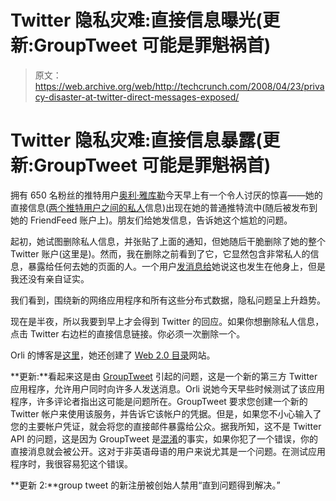 # Twitter 隐私灾难:直接信息曝光(更新:GroupTweet 可能是罪魁祸首)

> 原文：<https://web.archive.org/web/http://techcrunch.com/2008/04/23/privacy-disaster-at-twitter-direct-messages-exposed/>

# Twitter 隐私灾难:直接信息暴露(更新:GroupTweet 可能是罪魁祸首)

拥有 650 名粉丝的推特用户[奥利·雅库勒](https://web.archive.org/web/20230217005835/http://www.crunchbase.com/person/orli-yakuel)今天早上有一个令人讨厌的惊喜——她的直接信息([两个推特用户之间的私人](https://web.archive.org/web/20230217005835/http://help.twitter.com/index.php?pg=kb.page&id=15)信息)出现在她的普通推特流中(随后被发布到她的 FriendFeed 账户上)。朋友们给她发信息，告诉她这个尴尬的问题。

起初，她试图删除私人信息，并张贴了上面的通知，但她随后干脆删除了她的整个 Twitter 账户(这里是)。然而，我在删除之前看到了它，它显然包含非常私人的信息，暴露给任何去她的页面的人。一个用户[发消息给](https://web.archive.org/web/20230217005835/http://twitter.com/rushabhchoksi/statuses/795007744)她说这也发生在他身上，但是我还没有亲自证实。

我们看到，围绕新的网络应用程序和所有这些分布式数据，隐私问题呈上升趋势。

现在是半夜，所以我要到早上才会得到 Twitter 的回应。如果你想删除私人信息，点击 Twitter 右边栏的直接信息链接。你必须一次删除一个。

Orli 的博客是[这里](https://web.archive.org/web/20230217005835/http://blog.go2web20.net/)，她还创建了 [Web 2.0 目录](https://web.archive.org/web/20230217005835/http://www.go2web20.net/)网站。

**更新:**看起来这是由 [GroupTweet](https://web.archive.org/web/20230217005835/http://www.crunchbase.com/company/grouptweet) 引起的问题，这是一个新的第三方 Twitter 应用程序，允许用户同时向许多人发送消息。Orli 说她今天早些时候测试了该应用程序，许多评论者指出这可能是问题所在。GroupTweet 要求您创建一个新的 Twitter 帐户来使用该服务，并告诉它该帐户的凭据。但是，如果您不小心输入了您的主要帐户凭证，就会将您的直接邮件暴露给公众。据我所知，这不是 Twitter API 的问题，这是因为 GroupTweet 是[混淆](https://web.archive.org/web/20230217005835/http://farm3.static.flickr.com/2396/2435692069_eb00c775c9_o.jpg)的事实，如果你犯了一个错误，你的直接消息就会被公开。这对于非英语母语的用户来说尤其是一个问题。在测试应用程序时，我很容易犯这个错误。

**更新 2:**group tweet 的新注册被创始人禁用“直到问题得到解决。”